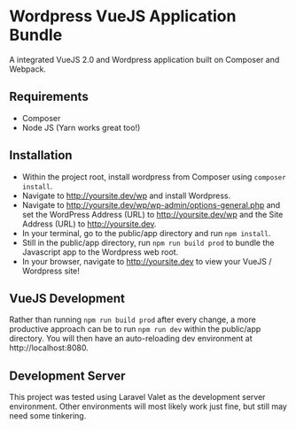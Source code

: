 # Wordpress VueJS Application Bundle

A integrated VueJS 2.0 and Wordpress application built on Composer and Webpack.

## Requirements
- Composer
- Node JS (Yarn works great too!)

## Installation
- Within the project root, install wordpress from Composer using `composer install`.
- Navigate to http://yoursite.dev/wp and install Wordpress.
- Navigate to http://yoursite.dev/wp/wp-admin/options-general.php and set the WordPress Address (URL) to http://yoursite.dev/wp and the Site Address (URL) to http://yoursite.dev.
- In your terminal, go to the public/app directory and run `npm install`.
- Still in the public/app directory, run `npm run build prod` to bundle the Javascript app to the Wordpress web root.
- In your browser, navigate to http://yoursite.dev to view your VueJS / Wordpress site!

## VueJS Development
Rather than running `npm run build prod` after every change, a more productive approach can be to run `npm run dev` within the public/app directory. You will then have an auto-reloading dev environment at http://localhost:8080.

## Development Server
This project was tested using Laravel Valet as the development server environment. Other environments will most likely work just fine, but still may need some tinkering.